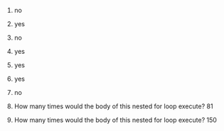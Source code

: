 1. no
2. yes
3. no
4. yes
5. yes
6. yes
7. no


1. How many times would the body of this nested for loop execute? 81
2. How many times would the body of this nested for loop execute? 150
